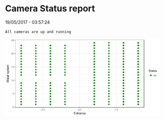 Camera Status report
================
19/05/2017 - 03:57:24

    All cameras are up and running

![](camreport_files/figure-markdown_github/unnamed-chunk-2-1.png)
